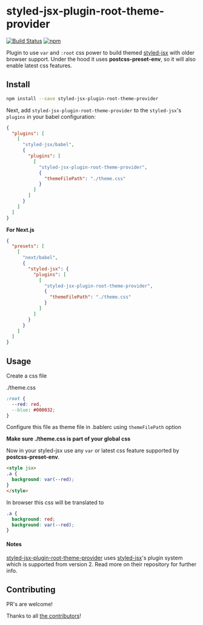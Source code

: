 # styled-jsx-plugin-root-theme-provider

[![Build Status](https://travis-ci.org/FareFirst/styled-jsx-plugin-root-theme-provider.svg?branch=master)](https://travis-ci.org/nawaf331/styled-jsx-plugin-root-theme-provider)
[![npm](https://img.shields.io/npm/v/styled-jsx-plugin-root-theme-provider.svg)](https://www.npmjs.com/package/styled-jsx-plugin-root-theme-provider)


Plugin to use `var` and `:root` css power to build themed [styled-jsx](https://github.com/zeit/styled-jsx) with older browser support. Under the hood it uses **postcss-preset-env**, so it will also enable latest css features.

## Install

```bash
npm install --save styled-jsx-plugin-root-theme-provider
```

Next, add `styled-jsx-plugin-root-theme-provider` to the `styled-jsx`'s `plugins` in your
babel configuration:

```json
{
  "plugins": [
    [
      "styled-jsx/babel",
      {
        "plugins": [
          [
            "styled-jsx-plugin-root-theme-provider",
            {
              "themeFilePath": "./theme.css"
            }
          ]
        ]
      }
    ]
  ]
}
```

**For Next.js**

```json
{
  "presets": [
    [
      "next/babel",
      {
        "styled-jsx": {
          "plugins": [
            [
              "styled-jsx-plugin-root-theme-provider",
              {
                "themeFilePath": "./theme.css"
              }
            ]
          ]
        }
      }
    ]
  ]
}

```

## Usage

Create a css file

./theme.css
```css
:root {
  --red: red,
  --blue: #000032;
}
```

Configure this file as theme file in .bablerc using `themeFilePath` option

**Make sure ./theme.css is part of your global css**

Now in your styled-jsx use any `var` or latest css feature supported by **postcss-preset-env**.

```html
<style jsx>
.a {
  background: var(--red);
}
</style>

```

In browser this css will be translated to

```css
.a {
  background: red;
  background: var(--red);
}
```

#### Notes

[styled-jsx-plugin-root-theme-provider](https://github.com/nawaf331/styled-jsx-plugin-root-theme-provider) uses [styled-jsx](https://github.com/zeit/styled-jsx#css-preprocessing-via-plugins)'s plugin system which is supported from version 2. Read more on their repository for further info.


## Contributing

PR's are welcome!

Thanks to all [the contributors](https://github.com/nawaf331/styled-jsx-plugin-root-theme-provider/graphs/contributors)!
